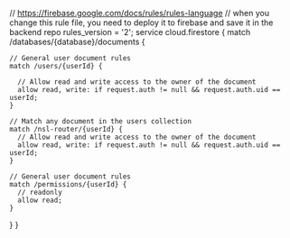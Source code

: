 // https://firebase.google.com/docs/rules/rules-language
// when you change this rule file, you need to deploy it to firebase and save it in the backend repo
rules_version = '2';
service cloud.firestore {
  match /databases/{database}/documents {

    // General user document rules
    match /users/{userId} {

      // Allow read and write access to the owner of the document
      allow read, write: if request.auth != null && request.auth.uid == userId;
    }

    // Match any document in the users collection
    match /nsl-router/{userId} {
      // Allow read and write access to the owner of the document
      allow read, write: if request.auth != null && request.auth.uid == userId;
    }

    // General user document rules
    match /permissions/{userId} {
      // readonly
      allow read;
    }

  }
}